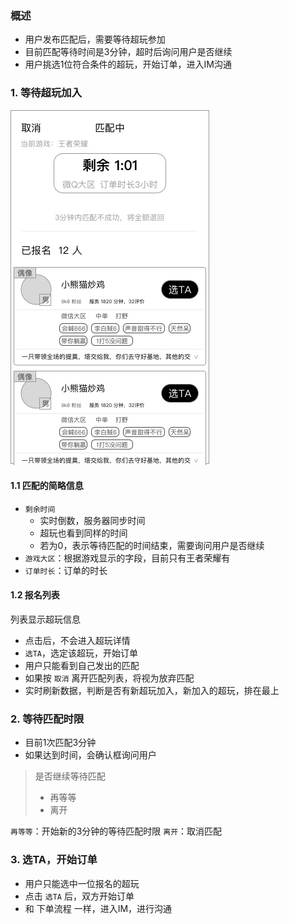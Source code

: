 ### 概述
* 用户发布匹配后，需要等待超玩参加
* 目前匹配等待时间是3分钟，超时后询问用户是否继续
* 用户挑选1位符合条件的超玩，开始订单，进入IM沟通

### 1. 等待超玩加入
![](img/用户-匹配中.jpg)

#### 1.1 匹配的简略信息
* `剩余时间`
	* 实时倒数，服务器同步时间
	* 超玩也看到同样的时间
	* 若为0，表示等待匹配的时间结束，需要询问用户是否继续
* `游戏大区`：根据游戏显示的字段，目前只有王者荣耀有
* `订单时长`：订单的时长

#### 1.2 报名列表
列表显示超玩信息

* 点击后，不会进入超玩详情
* `选TA`，选定该超玩，开始订单
* 用户只能看到自己发出的匹配
* 如果按 `取消` 离开匹配列表，将视为放弃匹配
* 实时刷新数据，判断是否有新超玩加入，新加入的超玩，排在最上

### 2. 等待匹配时限
* 目前1次匹配3分钟
* 如果达到时间，会确认框询问用户

> 是否继续等待匹配
> 
> * 再等等
> * 离开

`再等等`：开始新的3分钟的等待匹配时限
`离开`：取消匹配

### 3. 选TA，开始订单
* 用户只能选中一位报名的超玩
* 点击 `选TA` 后，双方开始订单
* 和 下单流程 一样，进入IM，进行沟通




